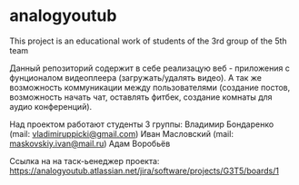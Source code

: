 # analogyoutub
This project is an educational work of students of the 3rd group of the 5th team

Данный репозиторий содержит в себе реализацую веб - приложения с фунционалом видеоплеера (загружать/удалять видео). А так же возможность коммуникации между пользователями (создание постов, возможность начать чат, оставлять фитбек, создание комнаты для аудио конференций).

Над проектом работают студенты 3 группы:
  Владимир Бондаренко (mail: vladimiruppicki@gmail.com)
  Иван Масловский (mail: maskovskiy.ivan@mail.ru)
  Адам Воробьёв

Ссылка на на таск-ьенеджер проекта:   https://analogyoutub.atlassian.net/jira/software/projects/G3T5/boards/1
